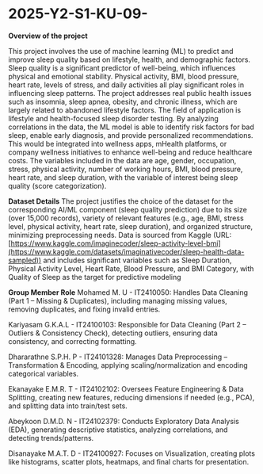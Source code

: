 # 2025-Y2-S1-KU-09-
 **Overview of the project**
 
 This project involves the use of machine learning (ML) to predict and improve sleep quality based on lifestyle, health, and demographic factors. Sleep quality is a significant predictor of well-being, which influences physical and emotional stability. Physical activity, BMI, blood pressure, heart rate, levels of stress, and daily activities all play significant roles in influencing sleep patterns. The project addresses real public health issues such as insomnia, sleep apnea, obesity, and chronic illness, which are largely related to abandoned lifestyle factors.
The field of application is lifestyle and health-focused sleep disorder testing. By analyzing correlations in the data, the ML model is able to identify risk factors for bad sleep, enable early diagnosis, and provide personalized recommendations. This would be integrated into wellness apps, mHealth platforms, or company wellness initiatives to enhance well-being and reduce healthcare costs. The variables included in the data are age, gender, occupation, stress, physical activity, number of working hours, BMI, blood pressure, heart rate, and sleep duration, with the variable of interest being sleep quality (score categorization).

**Dataset Details**
The project justifies the choice of the dataset for the corresponding AI/ML component (sleep quality prediction) due to its size (over 15,000 records), variety of relevant features (e.g., age, BMI, stress level, physical activity, heart rate, sleep duration), and organized structure, minimizing preprocessing needs. Data is sourced from Kaggle (URL: [https://www.kaggle.com/imaginecoder/sleep-activity-level-bmi](https://www.kaggle.com/datasets/imaginativecoder/sleep-health-data-sampled)) and includes significant variables such as Sleep Duration, Physical Activity Level, Heart Rate, Blood Pressure, and BMI Category, with Quality of Sleep as the target for predictive modeling


**Group Member Role**
 Mohamed M. U - IT2410050: 
 Handles Data Cleaning (Part 1 – Missing & Duplicates), including managing missing values, removing duplicates, and fixing invalid entries.
 
 Kariyasam G.K.A.L - IT24100103: 
 Responsible for Data Cleaning (Part 2 – Outliers & Consistency Check), detecting outliers, ensuring data consistency, and correcting formatting.
 
 Dhararathne S.P.H. P - IT24101328:
 Manages Data Preprocessing – Transformation & Encoding, applying scaling/normalization and encoding categorical variables.
 
 Ekanayake E.M.R. T - IT24102102:
 Oversees Feature Engineering & Data Splitting, creating new features, reducing dimensions if needed (e.g., PCA), and splitting data into train/test sets.
 
 Abeykoon D.M.D. N - IT24102379:
 Conducts Exploratory Data Analysis (EDA), generating descriptive statistics, analyzing correlations, and detecting trends/patterns.
 
 Disanayake M.A.T. D - IT24100927:
 Focuses on Visualization, creating plots like histograms, scatter plots, heatmaps, and final charts for presentation.

